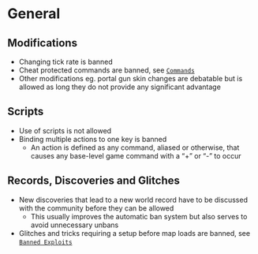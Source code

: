 # General

## Modifications

- Changing tick rate is banned
- Cheat protected commands are banned, see [`Commands`]
- Other modifications eg. portal gun skin changes are debatable but is allowed as long they do not provide any significant advantage

## Scripts

- Use of scripts is not allowed
- Binding multiple actions to one key is banned
  - An action is defined as any command, aliased or otherwise, that causes any base-level game command with a “+” or “-” to occur

## Records, Discoveries and Glitches

- New discoveries that lead to a new world record have to be discussed with the community before they can be allowed
  - This usually improves the automatic ban system but also serves to avoid unnecessary unbans
- Glitches and tricks requiring a setup before map loads are banned, see [`Banned Exploits`]

[`Commands`]: commands.md
[`Banned Exploits`]: exploits.md
